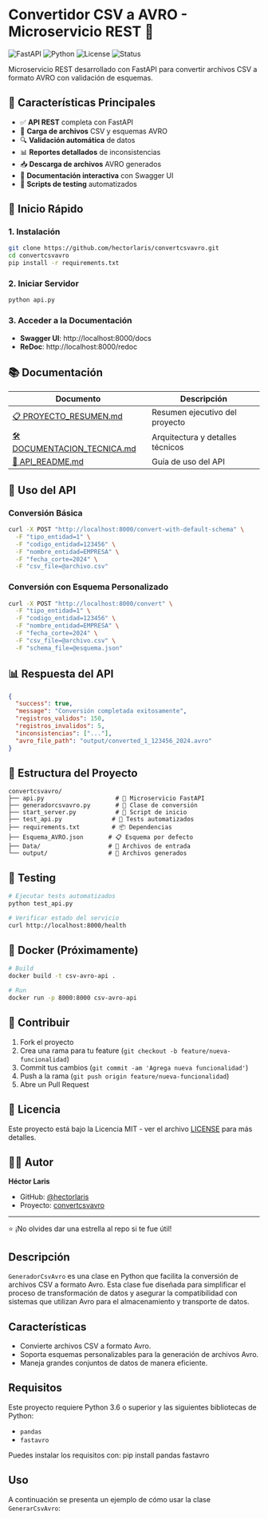 # Convertidor CSV a AVRO - Microservicio REST 🚀

![FastAPI](https://img.shields.io/badge/FastAPI-0.104.1-00a884)
![Python](https://img.shields.io/badge/Python-3.13-blue)
![License](https://img.shields.io/badge/License-MIT-green)
![Status](https://img.shields.io/badge/Status-Production%20Ready-brightgreen)

Microservicio REST desarrollado con FastAPI para convertir archivos CSV a formato AVRO con validación de esquemas.

## 🌟 Características Principales

- ✅ **API REST** completa con FastAPI
- 📁 **Carga de archivos** CSV y esquemas AVRO
- 🔍 **Validación automática** de datos
- 📊 **Reportes detallados** de inconsistencias
- 📥 **Descarga de archivos** AVRO generados
- 📖 **Documentación interactiva** con Swagger UI
- 🧪 **Scripts de testing** automatizados

## 🚀 Inicio Rápido

### 1. Instalación
```bash
git clone https://github.com/hectorlaris/convertcsvavro.git
cd convertcsvavro
pip install -r requirements.txt
```

### 2. Iniciar Servidor
```bash
python api.py
```

### 3. Acceder a la Documentación
- **Swagger UI**: http://localhost:8000/docs
- **ReDoc**: http://localhost:8000/redoc

## 📚 Documentación

| Documento | Descripción |
|-----------|-------------|
| [📋 PROYECTO_RESUMEN.md](PROYECTO_RESUMEN.md) | Resumen ejecutivo del proyecto |
| [🛠️ DOCUMENTACION_TECNICA.md](DOCUMENTACION_TECNICA.md) | Arquitectura y detalles técnicos |
| [🚀 API_README.md](API_README.md) | Guía de uso del API |

## 🎯 Uso del API

### Conversión Básica
```bash
curl -X POST "http://localhost:8000/convert-with-default-schema" \
  -F "tipo_entidad=1" \
  -F "codigo_entidad=123456" \
  -F "nombre_entidad=EMPRESA" \
  -F "fecha_corte=2024" \
  -F "csv_file=@archivo.csv"
```

### Conversión con Esquema Personalizado
```bash
curl -X POST "http://localhost:8000/convert" \
  -F "tipo_entidad=1" \
  -F "codigo_entidad=123456" \
  -F "nombre_entidad=EMPRESA" \
  -F "fecha_corte=2024" \
  -F "csv_file=@archivo.csv" \
  -F "schema_file=@esquema.json"
```

## 📊 Respuesta del API

```json
{
  "success": true,
  "message": "Conversión completada exitosamente",
  "registros_validos": 150,
  "registros_invalidos": 5,
  "inconsistencias": ["..."],
  "avro_file_path": "output/converted_1_123456_2024.avro"
}
```

## 🔧 Estructura del Proyecto

```
convertcsvavro/
├── api.py                    # 🌟 Microservicio FastAPI
├── generadorcsvavro.py       # 🔄 Clase de conversión
├── start_server.py           # 🚀 Script de inicio
├── test_api.py              # 🧪 Tests automatizados
├── requirements.txt         # 📦 Dependencias
├── Esquema_AVRO.json       # 📋 Esquema por defecto
├── Data/                   # 📂 Archivos de entrada
└── output/                 # 📁 Archivos generados
```

## 🧪 Testing

```bash
# Ejecutar tests automatizados
python test_api.py

# Verificar estado del servicio
curl http://localhost:8000/health
```

## 🐳 Docker (Próximamente)

```bash
# Build
docker build -t csv-avro-api .

# Run
docker run -p 8000:8000 csv-avro-api
```

## 🤝 Contribuir

1. Fork el proyecto
2. Crea una rama para tu feature (`git checkout -b feature/nueva-funcionalidad`)
3. Commit tus cambios (`git commit -am 'Agrega nueva funcionalidad'`)
4. Push a la rama (`git push origin feature/nueva-funcionalidad`)
5. Abre un Pull Request

## 📄 Licencia

Este proyecto está bajo la Licencia MIT - ver el archivo [LICENSE](LICENSE) para más detalles.

## 👨‍💻 Autor

**Héctor Laris**
- GitHub: [@hectorlaris](https://github.com/hectorlaris)
- Proyecto: [convertcsvavro](https://github.com/hectorlaris/convertcsvavro)

---

⭐ ¡No olvides dar una estrella al repo si te fue útil!

## Descripción

`GeneradorCsvAvro` es una clase en Python que facilita la conversión de archivos CSV a formato Avro. Esta clase fue diseñada para simplificar el proceso de transformación de datos y asegurar la compatibilidad con sistemas que utilizan Avro para el almacenamiento y transporte de datos.

## Características

- Convierte archivos CSV a formato Avro.
- Soporta esquemas personalizables para la generación de archivos Avro.
- Maneja grandes conjuntos de datos de manera eficiente.

## Requisitos

Este proyecto requiere Python 3.6 o superior y las siguientes bibliotecas de Python:

- `pandas`
- `fastavro`

Puedes instalar los requisitos con:
pip install pandas fastavro
## Uso

A continuación se presenta un ejemplo de cómo usar la clase `GenerarCsvAvro`: